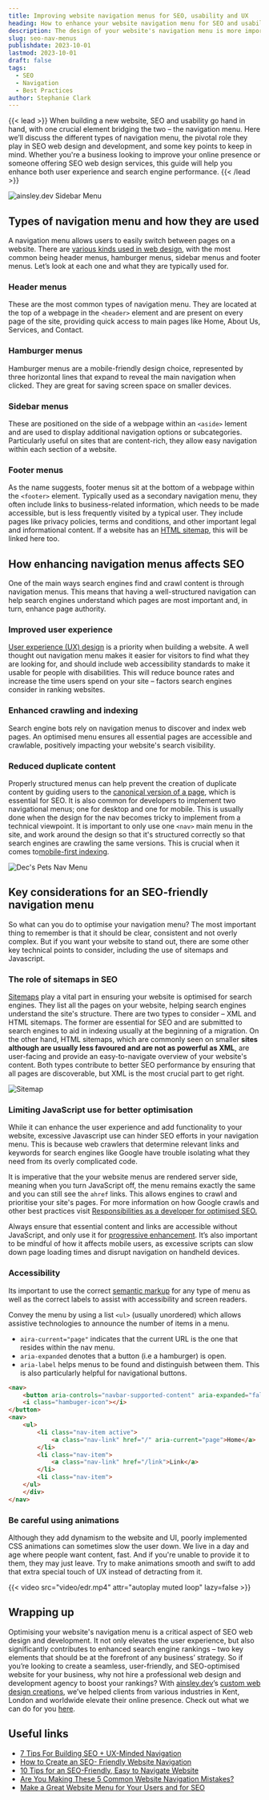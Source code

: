 ```yaml
---
title: Improving website navigation menus for SEO, usability and UX
heading: How to enhance your website navigation menu for SEO and usability
description: The design of your website's navigation menu is more important than you may think. Check out these key tips on how to improve it for SEO and usability.
slug: seo-nav-menus
publishdate: 2023-10-01
lastmod: 2023-10-01
draft: false
tags:
  - SEO
  - Navigation
  - Best Practices
author: Stephanie Clark
---
```


{{< lead >}}
When building a new website, SEO and usability go hand in hand, with one crucial element bridging the two – the
navigation menu. Here we’ll discuss the different types of navigation menu, the pivotal role they play in SEO web design
and development, and some key points to keep in mind. Whether you're a business looking to improve your online presence
or someone offering SEO web design services, this guide will help you enhance both user experience and search engine
performance.
{{< /lead >}}

![ainsley.dev Sidebar Menu](images/aside.png)

## Types of navigation menu and how they are used

A navigation menu allows users to easily switch between pages on a website. There
are [various kinds used in web design](https://blog.hubspot.com/website/main-website-navigation-ht), with the most
common being header menus, hamburger menus, sidebar menus and footer menus. Let’s look at each one and what they are
typically used for.

### Header menus

These are the most common types of navigation menu. They are located at the top of a webpage in the `<header>` element
and are present on every page of the site, providing quick access to main pages like Home, About Us, Services, and
Contact.

### Hamburger menus

Hamburger menus are a mobile-friendly design choice, represented by three horizontal lines that expand to reveal the
main navigation when clicked. They are great for saving screen space on smaller devices.

### Sidebar menus

These are positioned on the side of a webpage within an `<aside>` lement and are used to display additional navigation
options or subcategories. Particularly useful on sites that are content-rich, they allow easy navigation within each
section of a website.

### Footer menus

As the name suggests, footer menus sit at the bottom of a webpage within the `<footer>` element. Typically used as a
secondary navigation menu, they often include links to business-related information, which needs to be made accessible,
but is less frequently visited by a typical user. They include pages like privacy policies, terms and conditions, and
other important legal and informational content. If a website has
an [HTML sitemap](https://www.semrush.com/blog/html-sitemap/), this will be linked here too.

## How enhancing navigation menus affects SEO

One of the main ways search engines find and crawl content is through navigation menus. This means that having a
well-structured navigation can help search engines understand which pages are most important and, in turn, enhance page
authority.

### Improved user experience

[User experience (UX) design](https://www.uxdesigninstitute.com/blog/ux-design-principles/) is a priority when building
a website. A well thought out navigation menu makes it easier for visitors to find what they are looking for, and should
include web accessibility standards to make it usable for people with disabilities. This will reduce bounce rates and
increase the time users spend on your site – factors search engines consider in ranking websites.

### Enhanced crawling and indexing

Search engine bots rely on navigation menus to discover and index web pages. An optimised menu ensures all essential
pages are accessible and crawlable, positively impacting your website's search visibility.

### Reduced duplicate content

Properly structured menus can help prevent the creation of duplicate content by guiding users to
the [canonical version of a page](https://ahrefs.com/blog/canonical-tags/), which is essential for SEO. It is also
common for developers to implement two navigational menus; one for desktop and one for mobile. This is usually done when
the design for the nav becomes tricky to implement from a technical viewpoint. It is important to only use one `<nav>`
main menu in the site, and work around the design so that it's structured correctly so that search engines are crawling
the same versions. This is crucial when it comes
to[mobile-first indexing](http://botify.com/blog/mobile-first-index-data).

![Dec's Pets Nav Menu](images/decspets-menu.png)

## Key considerations for an SEO-friendly navigation menu

So what can you do to optimise your navigation menu? The most important thing to remember is that it should be clear,
consistent and not overly complex. But if you want your website to stand out, there are some other key technical points
to consider, including the use of sitemaps and Javascript.

### The role of sitemaps in SEO

[Sitemaps](https://backlinko.com/hub/seo/sitemaps) play a vital part in ensuring your website is optimised for search
engines. They list all the pages on your website, helping search engines understand the site's structure. There are two
types to consider – XML and HTML sitemaps. The former are essential for SEO and are submitted to search engines to aid
in indexing usually at the beginning of a migration. On the other hand, HTML sitemaps, which are commonly seen on
smaller **sites although are usually less favoured and are not as powerful as XML**, are user-facing and provide an
easy-to-navigate overview of your website's content. Both types contribute to better SEO performance by ensuring that
all pages are discoverable, but XML is the most crucial part to get right.

![Sitemap](images/sitemap.png)

### Limiting JavaScript use for better optimisation

While it can enhance the user experience and add functionality to your website, excessive Javascript use can hinder SEO
efforts in your navigation menu. This is because web crawlers that determine relevant links and keywords for search
engines like Google have trouble isolating what they need from its overly complicated code.

It is imperative that the your website menus are rendered server side, meaning when you turn JavaScript off, the menu
remains exactly the same and you can still see the `ahref` links. This allows engines to crawl and prioritise your
site's pages. For more information on how Google crawls and other best practices
visit [Responsibilities as a developer for optimised SEO.](https://ainsley.dev/insights/optimise-seo/)

Always ensure that essential content and links are accessible without JavaScript, and only use it
for [progressive enhancement](https://developer.mozilla.org/en-US/docs/Glossary/Progressive_Enhancement). It’s also
important to be mindful of how it affects mobile users, as excessive scripts can slow down page loading times and
disrupt navigation on handheld devices.

### Accessibility

Its important to use the correct [semantic markup](https://www.w3.org/WAI/tutorials/menus/structure/) for any type of
menu as well as the correct labels to assist with accessibility and screen readers.

Convey the menu by using a list `<ul>` (usually unordered) which allows assistive technologies to announce the number of
items in a menu.

* `aira-current="page"` indicates that the current URL is the one that resides within the nav menu.
* `aria-expanded` denotes that a button (i.e a hamburger) is open.
* `aria-label` helps menus to be found and distinguish between them. This is also particularly helpful for navigational
  buttons.

```html
<nav>
    <button aria-controls="navbar-supported-content" aria-expanded="false" aria-label="Toggle navigation" tabindex=0>
    <i class="hambuger-icon"></i>
</button>
<nav>
	<ul>
		<li class="nav-item active">
			<a class="nav-link" href="/" aria-current="page">Home</a>
		</li>
		<li class="nav-item">
			<a class="nav-link" href="/link">Link</a>
		</li>
		<li class="nav-item">
	</ul>
	</div>
</nav>
```

### Be careful using animations

Although they add dynamism to the website and UI, poorly implemented CSS animations can sometimes slow the user down. We
live in a day and age where people want content, fast. And if you're unable to provide it to them, they may just leave.
Try to make animations smooth and swift to add that extra special touch of UX instead of detracting from it.

{{< video src="video/edr.mp4" attr="autoplay muted loop" lazy=false >}}

## Wrapping up

Optimising your website's navigation menu is a critical aspect of SEO web design and development. It not only elevates
the user experience, but also significantly contributes to enhanced search engine rankings – two key elements that
should be at the forefront of any business’ strategy. So if you’re looking to create a seamless, user-friendly, and
SEO-optimised website for your business, why not hire a professional web design and development agency to boost your
rankings? With [ainsley.dev](http://ainsley.dev)’s [custom web design creations](https://ainsley.dev/portfolio/), we’ve
helped clients from various industries in Kent, London and worldwide elevate their online presence. Check out what we
can do for you [here](https://ainsley.dev/services/).

## Useful links

* [7 Tips For Building SEO + UX-Minded Navigation](https://www.searchenginejournal.com/seo-ux-main-navigation/297965/)
* [How to Create an SEO- Friendly Website Navigation](https://www.botify.com/blog/how-to-create-an-seo-friendly-website-navigation-considerations-navigation-types-and-pro-tips)
* [10 Tips for an SEO-Friendly, Easy to Navigate Website](https://slickplan.com/blog/seo-friendly-easy-to-navigate-website-tips)
* [Are You Making These 5 Common Website Navigation Mistakes?](https://neilpatel.com/blog/common-website-navigation-mistakes/)
* [Make a Great Website Menu for Your Users and for SEO](https://yoast.com/seo-website-menu/)

